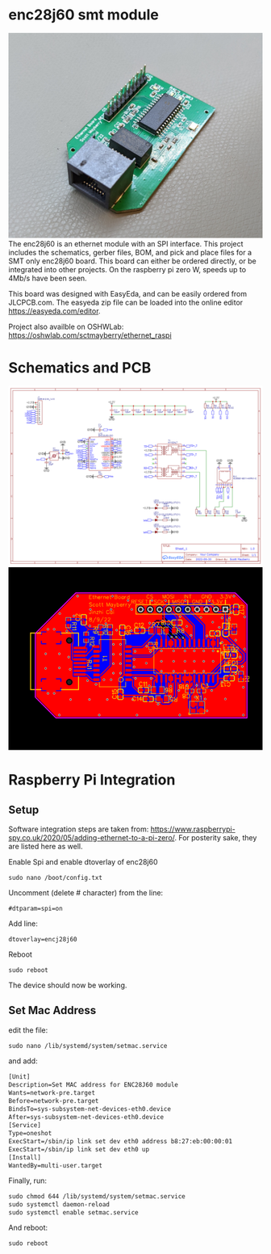 # enc28j60 smt module
![enj28j60 module](enc28j60_module_pic.jpg?raw=true)
The enc28j60 is an ethernet module with an SPI interface. This project includes the schematics, gerber files, BOM, and pick and place files for a SMT only enc28j60 board. This board can either be ordered directly, or be integrated into other projects. On the raspberry pi zero W, speeds up to 4Mb/s have been seen.

This board was designed with EasyEda, and can be easily ordered from JLCPCB.com. The easyeda zip file can be loaded into the online editor https://easyeda.com/editor.

Project also availble on OSHWLab: https://oshwlab.com/sctmayberry/ethernet_raspi

# Schematics and PCB
![Schematic of enj28j60 module](Schematic_ethernet_raspi_2022-08-12.png?raw=true)
![PCB of enj28j60 module](PCB_PCB_ethernet_raspi.png?raw=true)

# Raspberry Pi Integration
## Setup
Software integration steps are taken from: https://www.raspberrypi-spy.co.uk/2020/05/adding-ethernet-to-a-pi-zero/. For posterity sake, they are listed here as well.

Enable Spi and enable dtoverlay of enc28j60
```
sudo nano /boot/config.txt
```
Uncomment (delete # character) from the line:
```
#dtparam=spi=on
```
Add line:
```
dtoverlay=encj28j60
```
Reboot
```
sudo reboot
```
The device should now be working.

## Set Mac Address
edit the file:</br>
```
sudo nano /lib/systemd/system/setmac.service
```
and add:
```
[Unit]
Description=Set MAC address for ENC28J60 module
Wants=network-pre.target
Before=network-pre.target
BindsTo=sys-subsystem-net-devices-eth0.device
After=sys-subsystem-net-devices-eth0.device
[Service]
Type=oneshot
ExecStart=/sbin/ip link set dev eth0 address b8:27:eb:00:00:01
ExecStart=/sbin/ip link set dev eth0 up
[Install]
WantedBy=multi-user.target
```
Finally, run:
```
sudo chmod 644 /lib/systemd/system/setmac.service
sudo systemctl daemon-reload
sudo systemctl enable setmac.service
```
And reboot:
```
sudo reboot
```
